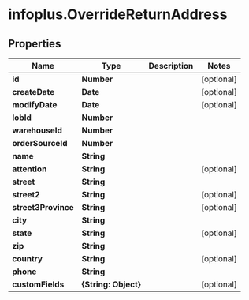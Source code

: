 # infoplus.OverrideReturnAddress

## Properties
Name | Type | Description | Notes
------------ | ------------- | ------------- | -------------
**id** | **Number** |  | [optional] 
**createDate** | **Date** |  | [optional] 
**modifyDate** | **Date** |  | [optional] 
**lobId** | **Number** |  | 
**warehouseId** | **Number** |  | 
**orderSourceId** | **Number** |  | 
**name** | **String** |  | 
**attention** | **String** |  | [optional] 
**street** | **String** |  | 
**street2** | **String** |  | [optional] 
**street3Province** | **String** |  | [optional] 
**city** | **String** |  | 
**state** | **String** |  | [optional] 
**zip** | **String** |  | 
**country** | **String** |  | [optional] 
**phone** | **String** |  | 
**customFields** | **{String: Object}** |  | [optional] 



